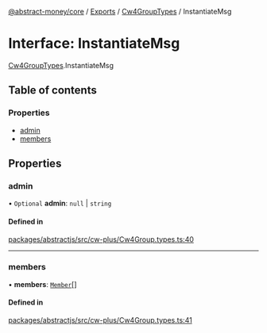 [@abstract-money/core](../README.md) / [Exports](../modules.md) / [Cw4GroupTypes](../modules/Cw4GroupTypes.md) / InstantiateMsg

# Interface: InstantiateMsg

[Cw4GroupTypes](../modules/Cw4GroupTypes.md).InstantiateMsg

## Table of contents

### Properties

- [admin](Cw4GroupTypes.InstantiateMsg.md#admin)
- [members](Cw4GroupTypes.InstantiateMsg.md#members)

## Properties

### admin

• `Optional` **admin**: ``null`` \| `string`

#### Defined in

[packages/abstractjs/src/cw-plus/Cw4Group.types.ts:40](https://github.com/AbstractSDK/frontend/blob/07410073/packages/abstractjs/src/cw-plus/Cw4Group.types.ts#L40)

___

### members

• **members**: [`Member`](Cw4GroupTypes.Member.md)[]

#### Defined in

[packages/abstractjs/src/cw-plus/Cw4Group.types.ts:41](https://github.com/AbstractSDK/frontend/blob/07410073/packages/abstractjs/src/cw-plus/Cw4Group.types.ts#L41)
